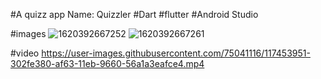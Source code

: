 #A quizz app
Name: Quizzler
#Dart
#flutter
#Android Studio

#images
![1620392667252](https://user-images.githubusercontent.com/75041116/117453937-29a16c00-af63-11eb-81a8-5aa2ebdec17c.jpg)
![1620392667261](https://user-images.githubusercontent.com/75041116/117453939-2a3a0280-af63-11eb-9792-ecb355c84cfc.jpg)

#video
https://user-images.githubusercontent.com/75041116/117453951-302fe380-af63-11eb-9660-56a1a3eafce4.mp4

